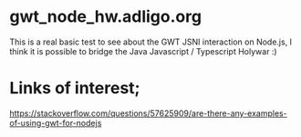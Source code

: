 # gwt_node_hw.adligo.org
This is a real basic test to see about the GWT JSNI interaction on Node.js, I think it is possible to bridge the Java Javascript / Typescript Holywar :)

# Links of interest;
https://stackoverflow.com/questions/57625909/are-there-any-examples-of-using-gwt-for-nodejs
